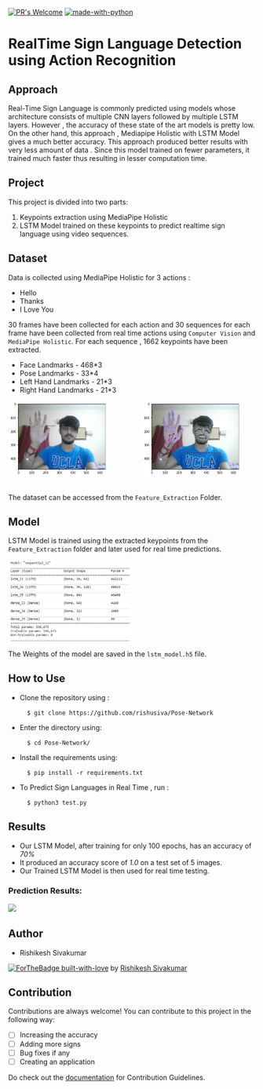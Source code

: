 [![PR's Welcome](https://img.shields.io/badge/PRs-welcome-brightgreen.svg?style=flat)](http://makeapullrequest.com)  [![made-with-python](https://img.shields.io/badge/Made%20with-Python-1f425f.svg)](https://www.python.org/)

# RealTime Sign Language Detection using Action Recognition

## Approach

Real-Time Sign Language is commonly predicted using models whose architecture consists of multiple CNN layers followed by multiple LSTM layers. However , the accuracy of these state of the art models is pretty low.
On the other hand, this approach , Mediapipe Holistic with LSTM Model gives a much better accuracy. This approach produced better results with very less amount of data . Since this model trained on fewer parameters, it trained much faster thus resulting in lesser computation time.

## Project

This project is divided into two parts:
1. Keypoints extraction using MediaPipe Holistic
2. LSTM Model trained on these keypoints to predict realtime sign language using video sequences.

## Dataset

Data is collected using MediaPipe Holistic for 3 actions :
* Hello
* Thanks 
* I Love You

30 frames have been collected for each action and 30 sequences for each frame have been collected from real time actions using `Computer Vision` and `MediaPipe Holistic`.
For each sequence , 1662 keypoints have been extracted.
* Face Landmarks - 468*3
* Pose Landmarks - 33*4
* Left Hand Landmarks - 21*3
* Right Hand Landmarks - 21*3

<p align="left">
<img width=40% src="Images/1.png"> &ensp;&ensp;&ensp;&ensp;&ensp;&ensp;&ensp;&ensp;&ensp;
<img width=40% src="Images/2.png"> &ensp;&ensp;&ensp;&ensp;&ensp;&ensp;&ensp;&ensp;&ensp; 
</p>

The dataset can be accessed from the `Feature_Extraction` Folder.

## Model 

LSTM Model is trained using the extracted keypoints from the `Feature_Extraction` folder and later used for real time predictions.

<p align="left">
<img width=50% src="Images/3.jpg"> &ensp;&ensp;&ensp;&ensp;&ensp;&ensp;&ensp;&ensp;&ensp;
</p>

The Weights of the model are saved in the `lstm_model.h5` file.

## How to Use

* Clone the repository using :

        $ git clone https://github.com/rishusiva/Pose-Network
                
* Enter the directory using:

        $ cd Pose-Network/
      
* Install the requirements using:

        $ pip install -r requirements.txt

* To Predict Sign Languages in Real Time , run : 

        $ python3 test.py
        
## Results

* Our LSTM Model, after training for only 100 epochs, has an accuracy of *70%*
* It produced an accuracy score of *1.0* on a test set of 5 images.
* Our Trained LSTM Model is then used for real time testing. 

### Prediction Results:

<p align="left">
<img width=50% src="Images/4 (1).gif"> &ensp;&ensp;&ensp;&ensp;&ensp;&ensp;&ensp;&ensp;&ensp;
</p>

## Author
* Rishikesh Sivakumar

[![ForTheBadge built-with-love](http://ForTheBadge.com/images/badges/built-with-love.svg)](https://GitHub.com/Naereen/) by [Rishikesh Sivakumar](https://www.linkedin.com/in/rishikesh-sivakumar-1a166a18b/)

## Contribution 

Contributions are always welcome! You can contribute to this project in the following way:
- [ ] Increasing the accuracy 
- [ ] Adding more signs 
- [ ] Bug fixes if any
- [ ] Creating an application

Do check out the <a href="https://github.com/rishusiva/Pose-Network/blob/main/Docs/Contribution.md">documentation</a> for Contribution Guidelines.

